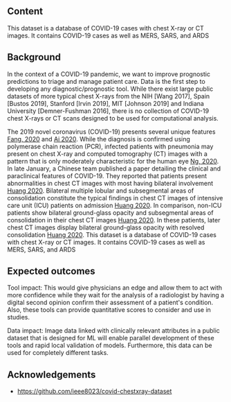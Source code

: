 ## Content

This dataset is a database of COVID-19 cases with chest X-ray or CT images. It contains COVID-19 cases as well as MERS, SARS, and ARDS

## Background 

In the context of a COVID-19 pandemic, we want to improve prognostic predictions to triage and manage patient care. Data is the first step to developing any diagnostic/prognostic tool. While there exist large public datasets of more typical chest X-rays from the NIH [Wang 2017], Spain [Bustos 2019], Stanford [Irvin 2019], MIT [Johnson 2019] and Indiana University [Demner-Fushman 2016], there is no collection of COVID-19 chest X-rays or CT scans designed to be used for computational analysis.

The 2019 novel coronavirus (COVID-19) presents several unique features [Fang, 2020](https://pubs.rsna.org/doi/10.1148/radiol.2020200432) and [Ai 2020](https://pubs.rsna.org/doi/10.1148/radiol.2020200642). While the diagnosis is confirmed using polymerase chain reaction (PCR), infected patients with pneumonia may present on chest X-ray and computed tomography (CT) images with a pattern that is only moderately characteristic for the human eye [Ng, 2020](https://pubs.rsna.org/doi/10.1148/ryct.2020200034). In late January, a Chinese team published a paper detailing the clinical and paraclinical features of COVID-19. They reported that patients present abnormalities in chest CT images with most having bilateral involvement [Huang 2020](https://www.thelancet.com/journals/lancet/article/PIIS0140-6736(20)30183-5/fulltext). Bilateral multiple lobular and subsegmental areas of consolidation constitute the typical findings in chest CT images of intensive care unit (ICU) patients on admission [Huang 2020](https://www.thelancet.com/journals/lancet/article/PIIS0140-6736(20)30183-5/fulltext). In comparison, non-ICU patients show bilateral ground-glass opacity and subsegmental areas of consolidation in their chest CT images [Huang 2020](https://www.thelancet.com/journals/lancet/article/PIIS0140-6736(20)30183-5/fulltext). In these patients, later chest CT images display bilateral ground-glass opacity with resolved consolidation [Huang 2020](https://www.thelancet.com/journals/lancet/article/PIIS0140-6736(20)30183-5/fulltext). 
This dataset is a database of COVID-19 cases with chest X-ray or CT images. It contains COVID-19 cases as well as MERS, SARS, and ARDS

## Expected outcomes

Tool impact: This would give physicians an edge and allow them to act with more confidence while they wait for the analysis of a radiologist by having a digital second opinion confirm their assessment of a patient's condition. Also, these tools can provide quantitative scores to consider and use in studies.

Data impact: Image data linked with clinically relevant attributes in a public dataset that is designed for ML will enable parallel development of these tools and rapid local validation of models. Furthermore, this data can be used for completely different tasks.


## Acknowledgements
- https://github.com/ieee8023/covid-chestxray-dataset

